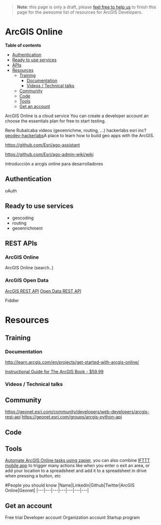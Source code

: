 > **Note**: this page is only a draft, please [feel free to help us](https://github.com/hhkaos/awesome-arcgis#contributions) to finish this page for the awesome list of resources for ArcGIS Developers.

# ArcGIS Online
<!-- START doctoc generated TOC please keep comment here to allow auto update -->
<!-- DON'T EDIT THIS SECTION, INSTEAD RE-RUN doctoc TO UPDATE -->
**Table of contents**

- [Authentication](#authentication)
- [Ready to use services](#ready-to-use-services)
- [APIs](#apis)
- [Resources](#resources)
  - [Training](#training)
    - [Documentation](#documentation)
    - [Videos / Technical talks](#videos--technical-talks)
  - [Community](#community)
  - [Code](#code)
  - [Tools](#tools)
  - [Get an account](#get-an-account)

<!-- END doctoc generated TOC please keep comment here to allow auto update -->

ArcGIS Online is a cloud service
You can create a developer account an choose the essentials plan for free to start testing.

Rene Rubalcaba videos (geoenrichme, routing, ...)
hackerlabs esri inc?
[geodev-hackerlabs](https://github.com/Esri/geodev-hackerlabs)A place to learn how to build geo apps with the ArcGIS.

https://github.com/Esri/ago-assistant

https://github.com/Esri/ago-admin-wiki/wiki

introducción a arcgis online para desarrolladores

## Authentication
oAuth

## Ready to use services

* geocoding
* routing
* geoenrichment

## REST APIs

### ArcGIS Online
ArcGIS Online (search..)

### ArcGIS Open Data


[ArcGIS REST API](../../../open-specifications/arcgis-rest-api)
[Open Data REST API](../../../open-specifications/arcgis-rest-api#Open-Data-API)

Fiddler


# Resources
## Training
### Documentation
http://learn.arcgis.com/en/projects/get-started-with-arcgis-online/

[Instructional Guide for The ArcGIS Book - $59.99](http://esripress.esri.com/display/index.cfm?fuseaction=display&websiteID=303&moduleID=0)

### Videos / Technical talks
## Community
https://geonet.esri.com/community/developers/web-developers/arcgis-rest-api
https://geonet.esri.com/groups/arcgis-python-api

## Code

## Tools
[Automate ArcGIS Online tasks using zapier](https://zapier.com/zapbook/arcgis-online/),
you can also combine [IFTTT mobile app](https://ifttt.com/products) to trigger
many actions like when you enter o exit an area, or add your location to a spreadsheet
and add it to a spreadsheet in drive when pressing a button, etc


#People you should know
|Name|Linkedin|Github|Twitter|ArcGIS Online|Geonet|
|---|---|---|---|---|---|---|


## Get an account

Free trial
Developer account
Organization account
Startup program
